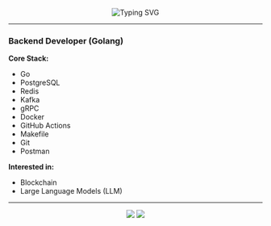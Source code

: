 <p align="center">
  <img src="https://readme-typing-svg.herokuapp.com?font=Fira+Code&size=30&pause=1000&color=00F2FE&center=true&vCenter=true&width=700&lines=Backend+Developer+(Golang);Clean+Code+%7C+High+Performance+%7C+Scalability" alt="Typing SVG" />
</p>

---

### Backend Developer (Golang)

**Core Stack:**
  
- Go  
- PostgreSQL  
- Redis  
- Kafka  
- gRPC  
- Docker  
- GitHub Actions  
- Makefile  
- Git  
- Postman  

**Interested in:**  
- Blockchain  
- Large Language Models (LLM)  

---

<p align="center">
  <img src="https://github-readme-stats.vercel.app/api/top-langs/?selimann=selimann&layout=compact&theme=tokyonight&hide_border=true" />
  <img src="https://github-readme-stats.vercel.app/api?selimann=selimann&show_icons=true&theme=tokyonight&hide_border=true" />
</p>
